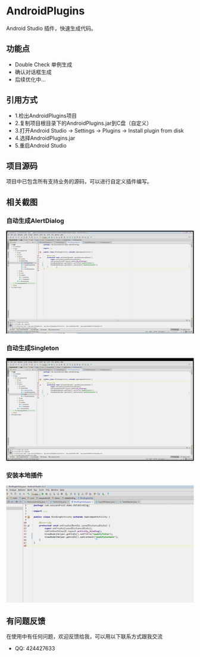 # AndroidPlugins
Android Studio 插件，快速生成代码。

## 功能点
* Double Check 单例生成
* 确认对话框生成
* 后续优化中...

## 引用方式
* 1.检出AndroidPlugins项目
* 2.复制项目根目录下的AndroidPlugins.jar到C盘（自定义）
* 3.打开Android Studio -> Settings -> Plugins -> Install plugin from disk
* 4.选择AndroidPlugins.jar
* 5.重启Android Studio

## 项目源码
项目中已包含所有支持业务的源码，可以进行自定义插件编写。


## 相关截图
### 自动生成AlertDialog
![](https://github.com/MrZhousf/AndroidPlugins/blob/master/pic/dialog.gif?raw=true)

### 自动生成Singleton
![](https://github.com/MrZhousf/AndroidPlugins/blob/master/pic/singleton.gif?raw=true)

### 安装本地插件
![](https://github.com/MrZhousf/AndroidPlugins/blob/master/pic/install.gif?raw=true)


## 有问题反馈
在使用中有任何问题，欢迎反馈给我，可以用以下联系方式跟我交流

* QQ: 424427633

